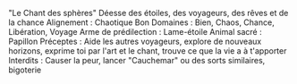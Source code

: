 "Le Chant des sphères"
Déesse des étoiles, des voyageurs, des rêves et de la chance
Alignement : Chaotique Bon
Domaines : Bien, Chaos, Chance, Libération, Voyage
Arme de prédilection : Lame-étoile
Animal sacré : Papillon
Préceptes : Aide les autres voyageurs, explore de nouveaux horizons, exprime toi par l'art et le chant, trouve ce que la vie a à t'apporter
Interdits : Causer la peur, lancer "Cauchemar" ou des sorts similaires, bigoterie

